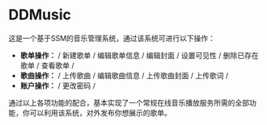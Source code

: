 # DDMusic

这是一个基于SSM的音乐管理系统，通过该系统可进行以下操作：

- **歌单操作：** / 新建歌单 / 编辑歌单信息 / 编辑封面 / 设置可见性 / 删除已存在歌单 / 查看歌单 /
- **歌曲操作：** / 上传歌曲 / 编辑歌曲信息 / 上传歌曲封面 / 上传歌词 /
- **账户操作：** / 更改密码 /

通过以上各项功能的配合，基本实现了一个常规在线音乐播放服务所需的全部功能，你可以利用该系统，对外发布你想展示的歌单。

